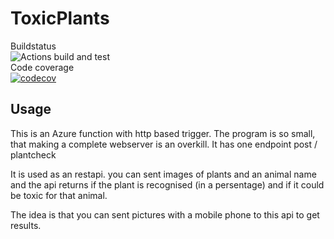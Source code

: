 # ToxicPlants
Buildstatus   
![Actions build and test](https://github.com/animundo/ToxicPlants/actions/workflows/dotnet.yml/badge.svg?branch=master)   
Code coverage   
[![codecov](https://codecov.io/gh/Animundo/ToxicPlants/branch/master/graph/badge.svg?token=LKYYZ9E0MH)](https://codecov.io/gh/Animundo/ToxicPlants)


## Usage

This is an Azure function with http based trigger. The program is so small, that making a complete webserver is an overkill. It has one endpoint post / plantcheck

It is used as an restapi. you can sent images of plants and an animal name and the api returns if the plant is recognised (in a persentage) and if it could be toxic for that animal.   
   
The idea is that you can sent pictures with a mobile phone to this api to get results.
